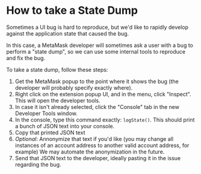 # How to take a State Dump

Sometimes a UI bug is hard to reproduce, but we'd like to rapidly develop against the application state that caused the bug.

In this case, a MetaMask developer will sometimes ask a user with a bug to perform a "state dump", so we can use some internal tools to reproduce and fix the bug.

To take a state dump, follow these steps:

1. Get the MetaMask popup to the point where it shows the bug (the developer will probably specify exactly where).
2. Right click on the extension popup UI, and in the menu, click "Inspect". This will open the developer tools.
3. In case it isn't already selected, click the "Console" tab in the new Developer Tools window.
4. In the console, type this command exactly: `logState()`. This should print a bunch of JSON text into your console.
5. Copy that printed JSON text
6. *Optional*: Annonymize that text if you'd like (you may change all instances of an account address to another valid account address, for example) We may automate the anonymization in the future.
7. Send that JSON text to the developer, ideally pasting it in the issue regarding the bug.
